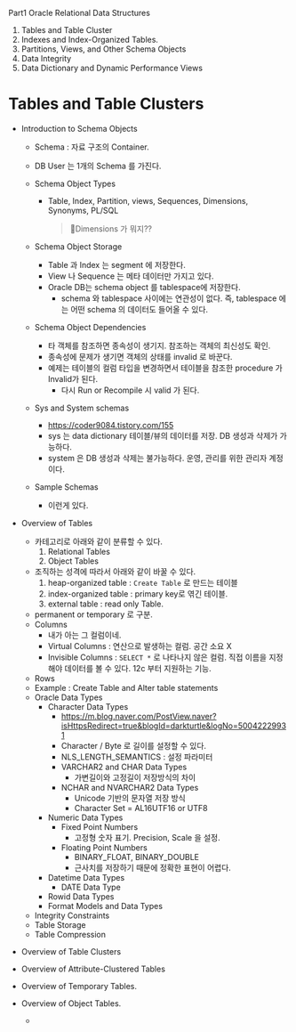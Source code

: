 Part1 Oracle Relational Data Structures

1. Tables and Table Cluster
2. Indexes and Index-Organized Tables.
3. Partitions, Views, and Other Schema Objects
4. Data Integrity
5. Data Dictionary and Dynamic Performance Views

# Tables and Table Clusters

* Introduction to Schema Objects

  * Schema : 자료 구조의 Container.

  * DB User 는 1개의 Schema 를 가진다. 

  * Schema Object Types

    * Table, Index, Partition, views, Sequences, Dimensions, Synonyms, PL/SQL 

      > :blue_book:Dimensions 가 뭐지??

  * Schema Object Storage
    * Table 과 Index 는 segment 에 저장한다. 
    * View 나 Sequence 는 메타 데이터만 가지고 있다.
    * Oracle DB는 schema object 를 tablespace에 저장한다. 
      * schema 와 tablespace 사이에는 연관성이 없다. 즉,  tablespace 에는 어떤 schema 의 데이터도 들어올 수 있다.
  * Schema Object Dependencies
    * 타 객체를 참조하면 종속성이 생기지. 참조하는 객체의 최신성도 확인.
    * 종속성에 문제가 생기면 객체의 상태를 invalid 로 바꾼다.
    * 예제는 테이블의 컬럼 타입을 변경하면서 테이블을 참조한 procedure 가 Invalid가 된다.
      * 다시 Run or Recompile 시 valid 가 된다.  
  * Sys and System schemas
    * https://coder9084.tistory.com/155
    * sys 는 data dictionary 테이블/뷰의 데이터를 저장. DB 생성과 삭제가 가능하다.
    * system 은 DB 생성과 삭제는 불가능하다. 운영, 관리를 위한 관리자 계정이다.
  * Sample Schemas
    * 이런게 있다. 

* Overview of Tables

  * 카테고리로 아래와 같이 분류할 수 있다.
    1. Relational Tables
    2. Object Tables
  * 조직하는 성격에 따라서 아래와 같이 바꿀 수 있다. 
    1. heap-organized table : `Create Table`  로 만드는 테이블
    2. index-organized table : primary key로 엮긴 테이블.
    3. external table : read only Table.
  * permanent or temporary 로 구분.
  * Columns
    * 내가 아는 그 컬럼이네.
    * Virtual Columns : 연산으로 발생하는 컬럼. 공간 소요 X
    * Invisible Columns : `SELECT *` 로 나타나지 않은 컬럼. 직접 이름을 지정해야 데이터를 볼 수 있다.  12c 부터 지원하는 기능.
  * Rows
  * Example : Create Table and Alter table statements
  * Oracle Data Types
    * Character Data Types
      * https://m.blog.naver.com/PostView.naver?isHttpsRedirect=true&blogId=darkturtle&logNo=50042229931
      * Character / Byte 로 길이를 설정할 수 있다. 
      * NLS_LENGTH_SEMANTICS : 설정 파라미터
      * VARCHAR2 and CHAR Data Types
        * 가변길이와 고정길이 저장방식의 차이
      * NCHAR and NVARCHAR2 Data Types
        * Unicode 기반의 문자열 저장 방식
        * Character Set  = AL16UTF16  or UTF8
    * Numeric Data Types
      * Fixed Point Numbers
        * 고정형 숫자 표기. Precision, Scale 을 설정.
      * Floating Point Numbers
        * BINARY_FLOAT, BINARY_DOUBLE
        * 근사치를 저장하기 때문에 정확한 표현이 어렵다.
    * Datetime Data Types
      * DATE Data Type 
    * Rowid Data Types
    * Format Models and Data Types
  * Integrity Constraints
  * Table Storage
  * Table Compression

* Overview of Table Clusters

* Overview of Attribute-Clustered Tables

* Overview of Temporary Tables.

* Overview of Object Tables.
  
  * 



